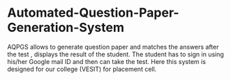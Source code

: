 # Automated-Question-Paper-Generation-System
AQPGS allows to generate question paper and matches the answers after the test , displays the result of the student. The student has to sign in using his/her Google mail ID and then can take the test. Here this system is designed for our college (VESIT) for placement cell.

